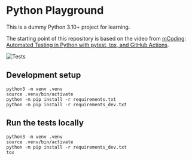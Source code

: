 # Python Playground

This is a dummy Python 3.10+ project for learning.

The starting point of this repository is based on the video from [mCoding][mCoding-channel]:
[Automated Testing in Python with pytest, tox, and GitHub Actions][mCoding-reference-video].

![Tests][github-tests-badge]

## Development setup

```shell
python3 -m venv .venv
source .venv/bin/activate
python -m pip install -r requirements.txt
python -m pip install -r requirements_dev.txt
```

## Run the tests locally

```shell
python3 -m venv .venv
source .venv/bin/activate
python -m pip install -r requirements_dev.txt
tox
```

[mCoding-channel]: https://www.youtube.com/@mCoding
[mCoding-reference-video]: https://youtu.be/DhUpxWjOhME?si=myJrKVfroLfKz7Hw
[github-tests-badge]: https://github.com/m-alorda/python-playground/actions/workflows/tests.yml/badge.svg?event=push
